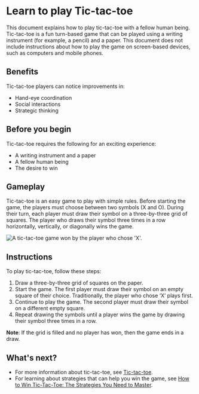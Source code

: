 # Learn to play Tic-tac-toe

This document explains how to play tic-tac-toe with a fellow human being. Tic-tac-toe is a fun turn-based game that can be played using a writing instrument (for example, a pencil) and a paper. This document does not include instructions about how to play the game on screen-based devices, such as computers and mobile phones.

## Benefits

Tic-tac-toe players can notice improvements in:

- Hand-eye coordination
- Social interactions
- Strategic thinking

## Before you begin

Tic-tac-toe requires the following for an exciting experience:

- A writing instrument and a paper
- A fellow human being
- The desire to win

## Gameplay

Tic-tac-toe is an easy game to play with simple rules. Before starting the game, the players must choose between two symbols (X and O). During their turn, each player must draw their symbol on a three-by-three grid of squares. The player who draws their symbol three times in a row horizontally, vertically, or diagonally wins the game.

![A tic-tac-toe game won by the player who chose 'X'.](/assets/images/tic-tac-toe.png "Tic-tac-toe")

## Instructions

To play tic-tac-toe, follow these steps:

1. Draw a three-by-three grid of squares on the paper. 
2. Start the game. The first player must draw their symbol on an empty square of their choice. Traditionally, the player who chose ‘X’ plays first. 
3. Continue to play the game. The second player must draw their symbol on a different empty square. 
4. Repeat drawing the symbols until a player wins the game by drawing their symbol three times in a row. 

**Note**: If the grid is filled and no player has won, then the game ends in a draw. 

## What's next?

- For more information about tic-tac-toe, see [Tic-tac-toe](https://en.wikipedia.org/wiki/Tic-tac-toe).
- For learning about strategies that can help you win the game, see [How to Win Tic-Tac-Toe: The Strategies You Need to Master](https://www.rd.com/article/how-to-win-tic-tac-toe/).